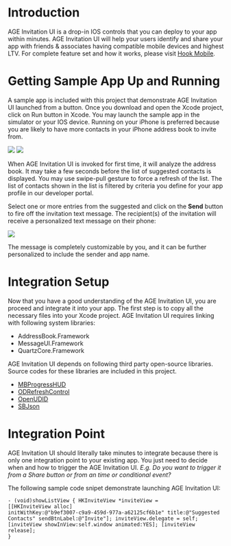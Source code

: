 # Introduction

AGE Invitation UI is a drop-in IOS controls that you can deploy to your app within minutes.  AGE Invitation UI will help your users identify and share your app with friends & associates having compatible mobile devices and highest LTV.  For complete feature set and how it works, please visit <a href="http://www.hookmobile.com"  target="_blank">Hook Mobile</a>.

# Getting Sample App Up and Running
A sample app is included with this project that demonstrate AGE Invitation UI launched from a button.  Once you download and open the Xcode project, click on Run button in Xcode.  You may launch the sample app in the simulator or your IOS device.  Running on your iPhone is preferred because you are likely to have more contacts in your iPhone address book to invite from.    

[![](https://dl.dropbox.com/s/izxzj9qxrgl2axd/AGEUI1.PNG)](https://www.dropbox.com/s/izxzj9qxrgl2axd/AGEUI1.PNG)
[![](https://dl.dropbox.com/s/pm1uzrjn1p1dk9v/AGEUI2.PNG)](https://www.dropbox.com/s/pm1uzrjn1p1dk9v/AGEUI2.PNG)

When AGE Invitation UI is invoked for first time, it will analyze the address book.  It may take a few seconds before the list of suggested contacts is displayed.  You may use swipe-pull gesture to force a refresh of the list.  The list of contacts shown in the list is filtered by criteria you define for your app profile in our developer portal.  

Select one or more entries from the suggested and click on the <b>Send</b> button to fire off the invitation text message.  The recipient(s) of the invitation will receive a personalized text message on their phone:

[![](https://dl.dropbox.com/s/zg3qbf5ac8om7cg/inviteSms.PNG)](https://dl.dropbox.com/s/zg3qbf5ac8om7cg/inviteSms.PNG)

The message is completely customizable by you, and it can be further personalized to include the sender and app name.

# Integration Setup
Now that you have a good understanding of the AGE Invitation UI, you are proceed and integrate it into your app.  The first step is to copy all the necessary files into your Xcode project.  AGE Invitation UI requires linking with following system libraries:

* AddressBook.Framework
* MessageUI.Framework
* QuartzCore.Framework

AGE Invitation UI depends on following third party open-source libraries.  Source codes for these libraries are included in this project.

* <a href="https://github.com/jdg/MBProgressHUD" target="_blank">MBProgressHUD</a>
* <a href="https://github.com/Sephiroth87/ODRefreshControl" target="_blank">ODRefreshControl</a>
* <a href="https://github.com/ylechelle/OpenUDID" target="_blank">OpenUDID</a>
* <a href="https://github.com/groopd/SBJSON-library" target="_blank">SBJson</a>

# Integration Point

AGE Invitation UI should literally take minutes to integrate because there is only one integration point to your existing app.  You just need to decide when and how to trigger the AGE Invitation UI.  <i>E.g. Do you want to trigger it from a Share button or from an time or conditional event?</i>  

The following sample code snipet demonstrate launching AGE Invitation UI:

<code>- (void)showListView
{
    HKInviteView *inviteView = [[HKInviteView alloc] initWithKey:@"b9ef3007-c9a9-459d-977a-a62125cf6b1e"
                                                     title:@"Suggested Contacts" 
                                              sendBtnLabel:@"Invite"];
    inviteView.delegate = self;
    [inviteView showInView:self.window animated:YES];
    [inviteView release];
}</code>
